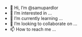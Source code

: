 - 👋 Hi, I’m @samupardlor
- 👀 I’m interested in ...
- 🌱 I’m currently learning ...
- 💞️ I’m looking to collaborate on ...
- 📫 How to reach me ...

<!---
samupardlor/samupardlor is a ✨ special ✨ repository because its `README.md` (this file) appears on your GitHub profile.
You can click the Preview link to take a look at your changes.
--->
